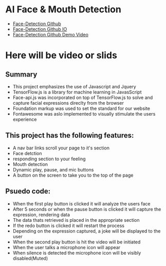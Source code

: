 <h1>AI Face & Mouth Detection</h1>
<ul>
  <li><a href="https://github.com/moelak/price-checker">Face-Detection Github</a></li>
  <li><a href="https://moelak.github.io/face-and-mouth-detection/">Face-Detection Github IO</a></li>
  <li><a href="">Face-Detection Github Demo Video</a></li>
</ul>

<h1>Here will be video or slids</h1>

<h2> Summary</h2>
<ul>
  <li>This project emphasizes the use of Javascript and Jquery</li>
  <li>TensorFlow.js is a library for machine learning in JavasScript</li>
  <li>Face-api.js was incorporated on top of TensorFlow.js to solve and capture facial expressions direclty from the browser</li>
  <li>Foundation markup was used to set the standard for our website </li>
  <li>Fontawesome was aslo implemented to visually stimulate the users experience</li>
</ul>

<h2>This project has the following features:</h2>
<ul>
  <li>A nav bar links scroll your page to it's section</li>
  <li>Face detction</li>
  <li>responding section to your feeling</li>
  <li>Mouth detection</li>
  <li>Dynamic play, pause, and mic buttons</li>
  <li>A button on the screen to take you to the top of the page</li>
</ul>

<h2>Psuedo code:</h2>
<ul>
  <li>When the first play button is clicked it will analyze the users face</li>
  <li>After 5 seconds or when the pause button is clicked it will capture the expression, rendering data</li>
  <li>The data thats retrieved is placed in the appropriate section</li>
  <li>If the redo button is clicked it will restart the process</li>
  <li>Depending on the expression captured, a joke will be displayed to the user</li>
  <li>When the second play button is hit the video will be initiated</li>
  <li>When the user talks a microphone icon will appear</li>
  <li>When silence is detected the  microphone icon will be visibly disabled(Muted)
</ul>

